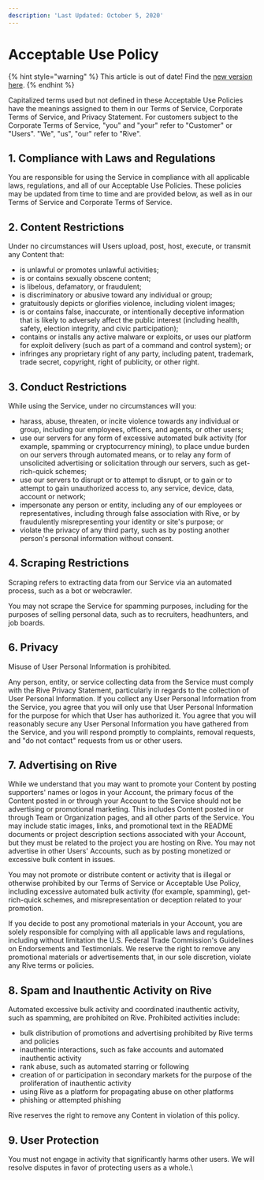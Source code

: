 ```yaml
---
description: 'Last Updated: October 5, 2020'
---
```


# Acceptable Use Policy

{% hint style="warning" %}
This article is out of date! Find the [new version here](https://rive.app/community/doc/acceptable-use-policy/docZWMMMT2Xz).
{% endhint %}

Capitalized terms used but not defined in these Acceptable Use Policies have the meanings assigned to them in our Terms of Service, Corporate Terms of Service, and Privacy Statement. For customers subject to the Corporate Terms of Service, "you" and "your" refer to "Customer" or "Users". "We", "us", "our" refer to "Rive".

## 1. Compliance with Laws and Regulations

You are responsible for using the Service in compliance with all applicable laws, regulations, and all of our Acceptable Use Policies. These policies may be updated from time to time and are provided below, as well as in our Terms of Service and Corporate Terms of Service.

## 2. Content Restrictions

Under no circumstances will Users upload, post, host, execute, or transmit any Content that:

* is unlawful or promotes unlawful activities;
* is or contains sexually obscene content;
* is libelous, defamatory, or fraudulent;
* is discriminatory or abusive toward any individual or group;
* gratuitously depicts or glorifies violence, including violent images;
* is or contains false, inaccurate, or intentionally deceptive information that is likely to adversely affect the public interest (including health, safety, election integrity, and civic participation);
* contains or installs any active malware or exploits, or uses our platform for exploit delivery (such as part of a command and control system); or
* infringes any proprietary right of any party, including patent, trademark, trade secret, copyright, right of publicity, or other right.

## 3. Conduct Restrictions

While using the Service, under no circumstances will you:

* harass, abuse, threaten, or incite violence towards any individual or group, including our employees, officers, and agents, or other users;
* use our servers for any form of excessive automated bulk activity (for example, spamming or cryptocurrency mining), to place undue burden on our servers through automated means, or to relay any form of unsolicited advertising or solicitation through our servers, such as get-rich-quick schemes;
* use our servers to disrupt or to attempt to disrupt, or to gain or to attempt to gain unauthorized access to, any service, device, data, account or network;
* impersonate any person or entity, including any of our employees or representatives, including through false association with Rive, or by fraudulently misrepresenting your identity or site's purpose; or
* violate the privacy of any third party, such as by posting another person's personal information without consent.

## 4. Scraping Restrictions

Scraping refers to extracting data from our Service via an automated process, such as a bot or webcrawler.&#x20;

You may not scrape the Service for spamming purposes, including for the purposes of selling personal data, such as to recruiters, headhunters, and job boards.

## 6. Privacy

Misuse of User Personal Information is prohibited.

Any person, entity, or service collecting data from the Service must comply with the Rive Privacy Statement, particularly in regards to the collection of User Personal Information. If you collect any User Personal Information from the Service, you agree that you will only use that User Personal Information for the purpose for which that User has authorized it. You agree that you will reasonably secure any User Personal Information you have gathered from the Service, and you will respond promptly to complaints, removal requests, and "do not contact" requests from us or other users.

## 7. Advertising on Rive

While we understand that you may want to promote your Content by posting supporters' names or logos in your Account, the primary focus of the Content posted in or through your Account to the Service should not be advertising or promotional marketing. This includes Content posted in or through Team or Organization pages, and all other parts of the Service. You may include static images, links, and promotional text in the README documents or project description sections associated with your Account, but they must be related to the project you are hosting on Rive. You may not advertise in other Users' Accounts, such as by posting monetized or excessive bulk content in issues.

You may not promote or distribute content or activity that is illegal or otherwise prohibited by our Terms of Service or Acceptable Use Policy, including excessive automated bulk activity (for example, spamming), get-rich-quick schemes, and misrepresentation or deception related to your promotion.

If you decide to post any promotional materials in your Account, you are solely responsible for complying with all applicable laws and regulations, including without limitation the U.S. Federal Trade Commission's Guidelines on Endorsements and Testimonials. We reserve the right to remove any promotional materials or advertisements that, in our sole discretion, violate any Rive terms or policies.

## 8. Spam and Inauthentic Activity on Rive

Automated excessive bulk activity and coordinated inauthentic activity, such as spamming, are prohibited on Rive. Prohibited activities include:

* bulk distribution of promotions and advertising prohibited by Rive terms and policies
* inauthentic interactions, such as fake accounts and automated inauthentic activity
* rank abuse, such as automated starring or following
* creation of or participation in secondary markets for the purpose of the proliferation of inauthentic activity
* using Rive as a platform for propagating abuse on other platforms
* phishing or attempted phishing

Rive reserves the right to remove any Content in violation of this policy.

## 9. User Protection

You must not engage in activity that significantly harms other users. We will resolve disputes in favor of protecting users as a whole.\
